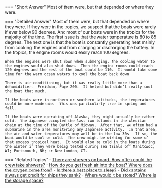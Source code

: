 
=== "Short Answer"
    Most of them were, but that depended on where they were.

=== "Detailed Answer"
    Most of them were, but that depended on where they were.  If they were in the tropics, we suspect that the boats were rarely if ever below 90 degrees.  And most of our boats were in the tropics for the majority of the time.  The first issue is that the water temperature is 80 to 85 degrees.  The next one is that the boat is constantly generating heat mainly from cooking, the engines and from charging or discharging the battery.  In the tropics, the engine rooms would easily reach 100 degrees.

    When the engines were shut down when submerging, the cooling water to the engines would also shut down.  Then the engine rooms could reach 120 degrees and the rest of the boat could be 110.  It would take some time for the warm ocean waters to cool the boat back down.

    There is air conditioning, but it was really little more than a dehumidifier.  Freidman, Page 200.  It helped but didn’t really cool the boat that much.

    If the boats were in northern or southern latitudes, the temperatures could be more moderate.  This was particularly true in spring and fall.

    If the boats were operating off Alaska, they might actually be rather cold.  The Japanese occupied the last two islands in the Aleutian chain at the time of the Battle of Midway.  After that, we often had a submarine in the area monitoring any Japanese activity.  In that area, the air and water temperatures may well be in the low 30s.  If so, the boat would be cool or cold.  The crew might be wishing for some of that excess tropical heat.  It would also be cold in the boats during the winter if they were being tested during sea trials off Manitowoc, WI; Portsmouth, NH; or New London, CT.

=== "Related Topics"
    - [There are showers on board.  How often could the crew take showers?](../FAQs/there-are-showers-on-board-how-often-could-the-crew-take-showers.md)
    - [How do you get fresh air into the boat?  Where does the oxygen come from?](../FAQs/how-do-you-get-fresh-air-into-the-boat-where-does-the-oxygen-come-from.md)
    - [Is there a best place to sleep?](../FAQs/is-there-a-best-place-to-sleep.md)
    - [Did captains always get credit for ships they sank?](../FAQs/did-captains-always-get-credit-for-ships-they-sank.md)
    - [Where would it be stored?  Where is the storage space?](../FAQs/where-would-it-be-stored-where-is-the-storage-space.md)
